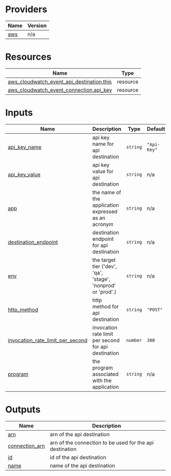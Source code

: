 <!-- BEGIN_TF_DOCS -->


# Providers

| Name | Version |
|------|---------|
| <a name="provider_aws"></a> [aws](#provider\_aws) | n/a |

# Resources

| Name | Type |
|------|------|
| [aws_cloudwatch_event_api_destination.this](https://registry.terraform.io/providers/hashicorp/aws/latest/docs/resources/cloudwatch_event_api_destination) | resource |
| [aws_cloudwatch_event_connection.api_key](https://registry.terraform.io/providers/hashicorp/aws/latest/docs/resources/cloudwatch_event_connection) | resource |

# Inputs

| Name | Description | Type | Default | Required |
|------|-------------|------|---------|:--------:|
| <a name="input_api_key_name"></a> [api\_key\_name](#input\_api\_key\_name) | api key name for api destination | `string` | `"Api-Key"` | no |
| <a name="input_api_key_value"></a> [api\_key\_value](#input\_api\_key\_value) | api key value for api destination | `string` | n/a | yes |
| <a name="input_app"></a> [app](#input\_app) | the name of the application expressed as an acronym | `string` | n/a | yes |
| <a name="input_destination_endpoint"></a> [destination\_endpoint](#input\_destination\_endpoint) | destination endpoint for api destination | `string` | n/a | yes |
| <a name="input_env"></a> [env](#input\_env) | the target tier ('dev', 'qa', 'stage', 'nonprod' or 'prod'.) | `string` | n/a | yes |
| <a name="input_http_method"></a> [http\_method](#input\_http\_method) | http method for api destination | `string` | `"POST"` | no |
| <a name="input_invocation_rate_limit_per_second"></a> [invocation\_rate\_limit\_per\_second](#input\_invocation\_rate\_limit\_per\_second) | invocation rate limit per second for api destination | `number` | `300` | no |
| <a name="input_program"></a> [program](#input\_program) | the program associated with the application | `string` | n/a | yes |

# Outputs

| Name | Description |
|------|-------------|
| <a name="output_arn"></a> [arn](#output\_arn) | arn of the api destination |
| <a name="output_connection_arn"></a> [connection\_arn](#output\_connection\_arn) | arn of the connection to be used for the api destination |
| <a name="output_id"></a> [id](#output\_id) | id of the api destination |
| <a name="output_name"></a> [name](#output\_name) | name of the api destination |
<!-- END_TF_DOCS -->